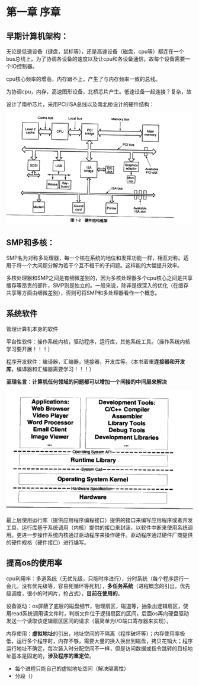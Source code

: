 # 第一章 序章

## 早期计算机架构：

无论是低速设备（键盘，鼠标等），还是高速设备（磁盘，cpu等）都连在一个bus总线上，为了协调各设备的速度以及让cpu和各设备通信，故每个设备需要一个IO控制器。

cpu核心频率的增高，内存跟不上，产生了与内存频率一致的总线。

为协调cpu，内存，高速图形设备，北桥芯片产生。低速设备一起连接？复杂，故

设计了南桥芯片，采用PCI/ISA总线以及南北桥设计的硬件结构：

![image-20230804120218232](程序员的自我修养/image-20230804120218232.png)

## SMP和多核：

SMP名为对称多处理器，每一个核在系统的地位和发挥功能一样，相互对称。适用于将一个大问题分解为若干个互不相干的子问题。这样能的大幅提升效率。

多核处理器和SMP之间是有细微差别的，因为多核处理器多个cpu核心之间是共享缓存等昂贵的部件，SMP则是独立的。一般来说，除非是很深入的优化（在缓存共享等方面由细微差别），否则可将SMP和多处理器看作一个概念。

## 系统软件

管理计算机本身的软件

平台性软件：操作系统内核，驱动程序，运行库，其他系统工具。（操作系统内核学习要开展！！！）

程序开发软件：编译器，汇编器，链接器，开发库等。（本书着重**连接器和开发库**，编译器和汇编器需要学习！！！）

**至理名言**：**计算机任何领域的问题都可以增加一个间接的中间层来解决**

![image-20230804164244004](程序员的自我修养/image-20230804164244004.png)



最上层使用运行库（提供应用程序编程接口）提供的接口来编写应用程序或者开发工具，运行库基于系统调用（内核）提供的接口来封装，以软件中断来使用系统调用。更进一步操作系统内核通过驱动程序来操作硬件。驱动程序通过硬件厂商提供的硬件规格（硬件接口）进行编写。

## 提高os的使用率

cpu利用率：多道系统（无优先级，只能时序进行），分时系统（每个程序运行一会儿，没有优先级等，容易死循环等死机），**多任务系统**（进程概念的引出，优先级调度，很小的时间片，抢占式），**目前在使用的**。

设备驱动：os屏蔽了底层的磁盘细节，物理扇区，磁道等，抽象出逻辑扇区，使用read系统调用读文件时，判断文件位于逻辑扇区的区间，后面os再向硬盘驱动发送一个读取该逻辑扇区区间的请求（最简单为I/O端口寄存器来实现）。

内存使用：**虚拟地址**的引出，地址空间的不隔离（程序破坏等）；内存使用率极低，运行多个程序时，内存不够，需要大量的换入换出到磁盘，拷贝花销大；程序运行地址不确定，每次装入时分配空间不一样，但是访问数据或指令跳转的目标地址基本是固定的，**涉及程序的重定位**。

- 每个进程只能自己的虚拟地址空间（解决隔离性）
- 分段（）











































